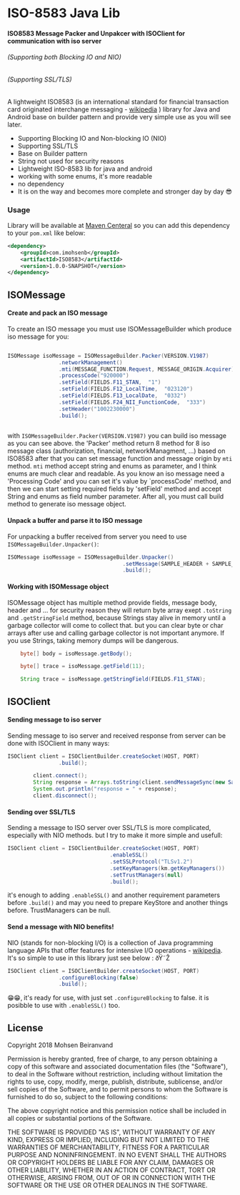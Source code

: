 # ISO-8583 Java Lib

#### ISO8583 Message Packer and Unpakcer with ISOClient for communication with iso server 
###### (Supporting both Blocking IO and NIO)
###### (Supporting SSL/TLS)


A lightweight ISO8583 (is an international standard for financial transaction card originated interchange messaging - [wikipedia][iso8583-Wiki] ) library for Java and Android base on builder pattern and provide very simple use as you will see later.

  - Supporting Blocking IO and Non-blocking IO (NIO)
  - Supporting SSL/TLS
  - Base on Builder pattern
  - String not used for security reasons
  - Lightweight ISO-8583 lib for java and android
  - working with some enums, it's more readable
  - no dependency
  - It is on the way and becomes more complete and stronger day by day 😎


### Usage

Library will be available at [Maven Centeral][mvn]
so you can add this dependency to your `pom.xml` like below:

```xml
<dependency>
    <groupId>com.imohsenb</groupId>
    <artifactId>ISO8583</artifactId>
    <version>1.0.0-SNAPSHOT</version>
</dependency>
```

## ISOMessage
#### Create and pack an ISO message
To create an ISO message you must use ISOMessageBuilder which produce iso message for you:

```java

ISOMessage isoMessage = ISOMessageBuilder.Packer(VERSION.V1987)
                .networkManagement()
                .mti(MESSAGE_FUNCTION.Request, MESSAGE_ORIGIN.Acquirer)
                .processCode("920000")
                .setField(FIELDS.F11_STAN,  "1")
                .setField(FIELDS.F12_LocalTime,  "023120")
                .setField(FIELDS.F13_LocalDate,  "0332")
                .setField(FIELDS.F24_NII_FunctionCode,  "333")
                .setHeader("1002230000")
                .build();
                
```
with `ISOMessageBuilder.Packer(VERSION.V1987)` you can build iso message as you can see above. the 'Packer' method return 8 method for 8 iso message class (authorization, financial, networkManagment, ...) based on ISO8583 after that you can set message function and message origin by `mti` method.
`mti` method accept string and enums as parameter, and I think enums are much clear and readable.
As you know an iso message need a 'Processing Code' and you can set it's value by `processCode' method, and then we can start setting required fields by 'setField' method and accept String and enums as field number parameter.
After all, you must call build method to generate iso message object.
#### Unpack a buffer and parse it to ISO message
For unpacking a buffer received from server you need to use `ISOMessageBuilder.Unpacker()`:

```java
ISOMessage isoMessage = ISOMessageBuilder.Unpacker()
                                    .setMessage(SAMPLE_HEADER + SAMPLE_MSG)
                                    .build();
```
#### Working with ISOMessage object
ISOMessage object has multiple method provide fields, message body, header and ...
for security reason they will return byte array exept `.toString` and `.getStringField` method, because Strings stay alive in memory until a garbage collector will come to collect that. but you can clear byte or char arrays after use and calling garbage collector is not important anymore.
If you use Strings, taking memory dumps will be dangerous.
```java
    byte[] body = isoMessage.getBody();
```
```java
    byte[] trace = isoMessage.getField(11);
```
```java
    String trace = isoMessage.getStringField(FIELDS.F11_STAN);
```
## ISOClient
#### Sending message to iso server
Sending message to iso server and received response from server can be done with ISOClient in many ways:
```java
ISOClient client = ISOClientBuilder.createSocket(HOST, PORT)
                .build();

        client.connect();
        String response = Arrays.toString(client.sendMessageSync(new SampleIsoMessage()));
        System.out.println("response = " + response);
        client.disconnect();
```
#### Sending over SSL/TLS
Sending a message to ISO server over SSL/TLS is more complicated, especially with NIO methods. but I try to make it more simple and usefull:
```java
ISOClient client = ISOClientBuilder.createSocket(HOST, PORT)
                                .enableSSL()
                                .setSSLProtocol("TLSv1.2")
                                .setKeyManagers(km.getKeyManagers())
                                .setTrustManagers(null)
                                .build();
```

it's enough to adding `.enableSSL()` and another requirement parameters before `.build()` and may you need to prepare KeyStore and another things before. TrustManagers can be null.

#### Send a message with NIO benefits!
NIO (stands for non-blocking I/O) is a collection of Java programming language APIs that offer features for intensive I/O operations - [wikipedia][nio].
It's so simple to use in this library just see below : ðŸ˜Ž
```java
ISOClient client = ISOClientBuilder.createSocket(HOST, PORT)
                .configureBlocking(false)
                .build();
```

😁😁‚ it's ready for use, with just set `.configureBlocking` to false.
it is posibble to use with `.enableSSL()` too.


License
-------
Copyright 2018 Mohsen Beiranvand

Permission is hereby granted, free of charge, to any person obtaining a copy of this software and associated documentation files (the "Software"), to deal in the Software without restriction, including without limitation the rights to use, copy, modify, merge, publish, distribute, sublicense, and/or sell copies of the Software, and to permit persons to whom the Software is furnished to do so, subject to the following conditions:

The above copyright notice and this permission notice shall be included in all copies or substantial portions of the Software.

THE SOFTWARE IS PROVIDED "AS IS", WITHOUT WARRANTY OF ANY KIND, EXPRESS OR IMPLIED, INCLUDING BUT NOT LIMITED TO THE WARRANTIES OF MERCHANTABILITY, FITNESS FOR A PARTICULAR PURPOSE AND NONINFRINGEMENT. IN NO EVENT SHALL THE AUTHORS OR COPYRIGHT HOLDERS BE LIABLE FOR ANY CLAIM, DAMAGES OR OTHER LIABILITY, WHETHER IN AN ACTION OF CONTRACT, TORT OR OTHERWISE, ARISING FROM, OUT OF OR IN CONNECTION WITH THE SOFTWARE OR THE USE OR OTHER DEALINGS IN THE SOFTWARE.

   [iso8583-Wiki]: <https://en.wikipedia.org/wiki/ISO_8583/>
   [mvn]: <https://search.maven.org/>
   [mit]: <https://opensource.org/licenses/MIT/>
   [nio]: <https://en.wikipedia.org/wiki/New_I/O_(Java)/>

